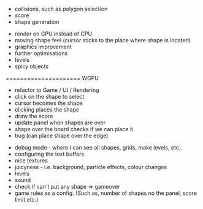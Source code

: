 + collisions, such as polygon selection
+ score
+ shape generation
- render on GPU instead of CPU
- moving shape feel (cursor sticks to the place where shape is located)
- graphics improvement
- further optimisations
- levels
- spicy objects




===================== WGPU
+ refactor to Game / UI / Rendering
+ click on the shape to select
+ cursor becomes the shape
+ clicking places the shape
+ draw the score
+ update panel when shapes are over
+ shape over the board checks if we can place it
+ bug (can place shape over the edge)


- debug mode - where I can see all shapes, grids, make levels, etc..
- configuring the text buffers
- nice textures
- juicyness - i.e. background, particle effects, colour changes
- levels
- sound
- check if can't put any shape => gameover
- game rules as a config. (Such as, number of shapes no the panel, score limit etc.)
